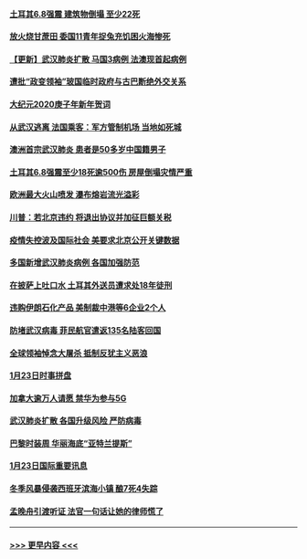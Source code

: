 #### [土耳其6.8强震 建筑物倒塌 至少22死](../pages/prog202/a102760755.md?t=01260322) 
#### [放火烧甘蔗田 委国11青年捉兔充饥困火海惨死](../pages/prog202/a102760596.md?t=01260322) 
#### [【更新】武汉肺炎扩散 马国3病例 法澳现首起病例](../pages/prog202/a102758911.md?t=01260322) 
#### [遭批“政变领袖”玻国临时政府与古巴断绝外交关系](../pages/prog202/a102760530.md?t=01260322) 
#### [大纪元2020庚子年新年贺词](../pages/prog202/a102760529.md?t=01260322) 
#### [从武汉逃离 法国乘客：军方管制机场 当地如死城](../pages/prog202/a102760510.md?t=01260322) 
#### [澳洲首宗武汉肺炎 患者是50多岁中国籍男子](../pages/prog202/a102760488.md?t=01260322) 
#### [土耳其6.8强震至少18死逾500伤 房屋倒塌灾情严重](../pages/prog202/a102760469.md?t=01260322) 
#### [欧洲最大火山喷发 瀑布熔岩流光溢彩](../pages/prog202/a102760310.md?t=01260322) 
#### [川普：若北京违约 将退出协议并加征巨额关税](../pages/prog202/a102760250.md?t=01260322) 
#### [疫情失控波及国际社会 美要求北京公开关键数据](../pages/prog202/a102760245.md?t=01260322) 
#### [多国新增武汉肺炎病例 各国加强防范](../pages/prog202/a102760214.md?t=01260322) 
#### [在披萨上吐口水 土耳其外送员遭求处18年徒刑](../pages/prog202/a102759979.md?t=01260322) 
#### [违购伊朗石化产品 美制裁中港等6企业2个人](../pages/prog202/a102759952.md?t=01260322) 
#### [防堵武汉病毒 菲民航官遣返135名陆客回国](../pages/prog202/a102759946.md?t=01260322) 
#### [全球领袖悼念大屠杀 抵制反犹主义恶浪](../pages/prog202/a102759678.md?t=01260322) 
#### [1月23日时事拼盘](../pages/prog202/a102759599.md?t=01260322) 
#### [加拿大逾万人请愿 禁华为参与5G](../pages/prog202/a102759553.md?t=01260322) 
#### [武汉肺炎扩散 各国升级风险 严防病毒](../pages/prog202/a102759400.md?t=01260322) 
#### [巴黎时装周 华丽海底“亚特兰提斯”](../pages/prog202/a102759217.md?t=01260322) 
#### [1月23日国际重要讯息](../pages/prog202/a102759199.md?t=01260322) 
#### [冬季风暴侵袭西班牙滨海小镇 酿7死4失踪](../pages/prog202/a102759119.md?t=01260322) 
#### [孟晚舟引渡听证 法官一句话让她的律师慌了](../pages/prog202/a102759060.md?t=01260322) 

----
#### [ >>> 更早内容 <<< ](../indexes/prog202-earlier.md)
